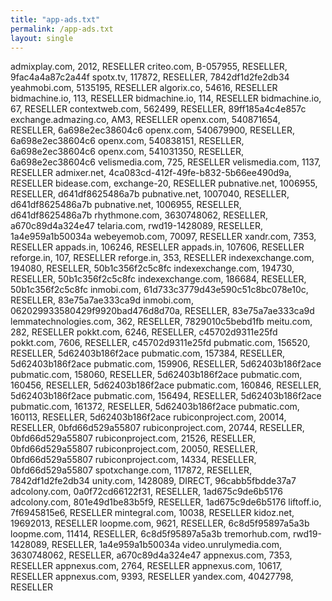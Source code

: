 ```yaml
---
title: "app-ads.txt"
permalink: /app-ads.txt
layout: single
---
```

admixplay.com, 2012, RESELLER
criteo.com, B-057955, RESELLER, 9fac4a4a87c2a44f
spotx.tv, 117872, RESELLER, 7842df1d2fe2db34
yeahmobi.com, 5135195, RESELLER
algorix.co, 54616, RESELLER
bidmachine.io, 113, RESELLER
bidmachine.io, 114, RESELLER
bidmachine.io, 67, RESELLER
contextweb.com, 562499, RESELLER, 89ff185a4c4e857c
exchange.admazing.co, AM3, RESELLER
openx.com, 540871654, RESELLER, 6a698e2ec38604c6
openx.com, 540679900, RESELLER, 6a698e2ec38604c6
openx.com, 540838151, RESELLER, 6a698e2ec38604c6
openx.com, 541031350, RESELLER, 6a698e2ec38604c6
velismedia.com, 725, RESELLER
velismedia.com, 1137, RESELLER
admixer.net, 4ca083cd-412f-49fe-b832-5b66ee490d9a, RESELLER
bidease.com, exchange-20, RESELLER
pubnative.net, 1006955, RESELLER, d641df8625486a7b
pubnative.net, 1007040, RESELLER, d641df8625486a7b
pubnative.net, 1006955, RESELLER, d641df8625486a7b
rhythmone.com, 3630748062, RESELLER, a670c89d4a324e47
telaria.com, rwd19-1428089, RESELLER, 1a4e959a1b50034a
webeyemob.com, 70097, RESELLER
xandr.com, 7353, RESELLER
appads.in, 106246, RESELLER
appads.in, 107606, RESELLER
reforge.in, 107, RESELLER
reforge.in, 353, RESELLER
indexexchange.com, 194080, RESELLER, 50b1c356f2c5c8fc
indexexchange.com, 194730, RESELLER, 50b1c356f2c5c8fc
indexexchange.com, 186684, RESELLER, 50b1c356f2c5c8fc
inmobi.com, 61d733c3779d43e590c51c8bc078e10c, RESELLER, 83e75a7ae333ca9d
inmobi.com, 062029933580429f9920bad476d8d70a, RESELLER, 83e75a7ae333ca9d
lemmatechnologies.com, 362, RESELLER, 7829010c5bebd1fb
meitu.com, 282, RESELLER
pokkt.com, 6246, RESELLER, c45702d9311e25fd
pokkt.com, 7606, RESELLER, c45702d9311e25fd
pubmatic.com, 156520, RESELLER, 5d62403b186f2ace
pubmatic.com, 157384, RESELLER, 5d62403b186f2ace
pubmatic.com, 159906, RESELLER, 5d62403b186f2ace
pubmatic.com, 158060, RESELLER, 5d62403b186f2ace
pubmatic.com, 160456, RESELLER, 5d62403b186f2ace
pubmatic.com, 160846, RESELLER, 5d62403b186f2ace
pubmatic.com, 156494, RESELLER, 5d62403b186f2ace
pubmatic.com, 161372, RESELLER, 5d62403b186f2ace
pubmatic.com, 160113, RESELLER, 5d62403b186f2ace
rubiconproject.com, 20014, RESELLER, 0bfd66d529a55807
rubiconproject.com, 20744, RESELLER, 0bfd66d529a55807
rubiconproject.com, 21526, RESELLER, 0bfd66d529a55807
rubiconproject.com, 20050, RESELLER, 0bfd66d529a55807
rubiconproject.com, 14334, RESELLER, 0bfd66d529a55807
spotxchange.com, 117872, RESELLER, 7842df1d2fe2db34
unity.com, 1428089, DIRECT, 96cabb5fbdde37a7
adcolony.com, 0a0f72cd66122f31, RESELLER, 1ad675c9de6b5176
adcolony.com, 801e49d1be83b5f9, RESELLER, 1ad675c9de6b5176
liftoff.io, 7f6945815e6, RESELLER
mintegral.com, 10038, RESELLER
kidoz.net, 19692013, RESELLER
loopme.com, 9621, RESELLER, 6c8d5f95897a5a3b
loopme.com, 11414, RESELLER, 6c8d5f95897a5a3b
tremorhub.com, rwd19-1428089, RESELLER, 1a4e959a1b50034a
video.unrulymedia.com, 3630748062, RESELLER, a670c89d4a324e47
appnexus.com, 7353, RESELLER
appnexus.com, 2764, RESELLER
appnexus.com, 10617, RESELLER
appnexus.com, 9393, RESELLER
yandex.com, 40427798, RESELLER
